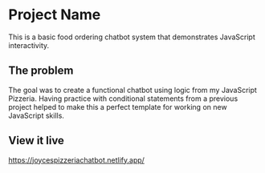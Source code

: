 # Project Name

This is a basic food ordering chatbot system that demonstrates JavaScript interactivity. 

## The problem

The goal was to create a functional chatbot using logic from my JavaScript Pizzeria. Having practice with conditional statements from a previous project helped to make this a perfect template for working on new JavaScript skills. 

## View it live

https://joycespizzeriachatbot.netlify.app/